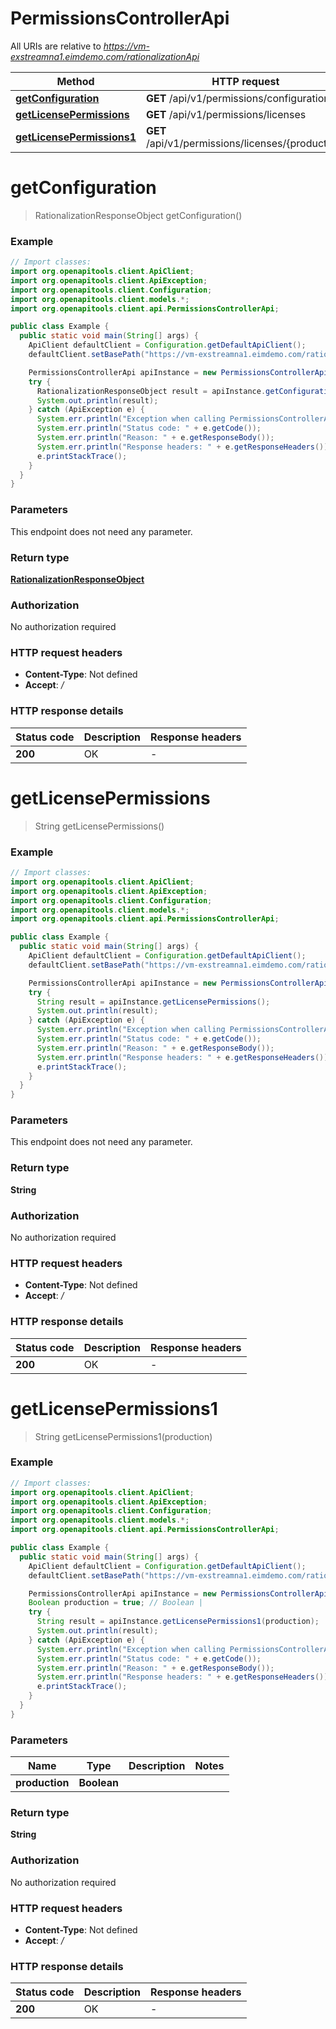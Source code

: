 # PermissionsControllerApi

All URIs are relative to *https://vm-exstreamna1.eimdemo.com/rationalizationApi*

| Method | HTTP request | Description |
|------------- | ------------- | -------------|
| [**getConfiguration**](PermissionsControllerApi.md#getConfiguration) | **GET** /api/v1/permissions/configurations |  |
| [**getLicensePermissions**](PermissionsControllerApi.md#getLicensePermissions) | **GET** /api/v1/permissions/licenses |  |
| [**getLicensePermissions1**](PermissionsControllerApi.md#getLicensePermissions1) | **GET** /api/v1/permissions/licenses/{production} |  |


<a id="getConfiguration"></a>
# **getConfiguration**
> RationalizationResponseObject getConfiguration()



### Example
```java
// Import classes:
import org.openapitools.client.ApiClient;
import org.openapitools.client.ApiException;
import org.openapitools.client.Configuration;
import org.openapitools.client.models.*;
import org.openapitools.client.api.PermissionsControllerApi;

public class Example {
  public static void main(String[] args) {
    ApiClient defaultClient = Configuration.getDefaultApiClient();
    defaultClient.setBasePath("https://vm-exstreamna1.eimdemo.com/rationalizationApi");

    PermissionsControllerApi apiInstance = new PermissionsControllerApi(defaultClient);
    try {
      RationalizationResponseObject result = apiInstance.getConfiguration();
      System.out.println(result);
    } catch (ApiException e) {
      System.err.println("Exception when calling PermissionsControllerApi#getConfiguration");
      System.err.println("Status code: " + e.getCode());
      System.err.println("Reason: " + e.getResponseBody());
      System.err.println("Response headers: " + e.getResponseHeaders());
      e.printStackTrace();
    }
  }
}
```

### Parameters
This endpoint does not need any parameter.

### Return type

[**RationalizationResponseObject**](RationalizationResponseObject.md)

### Authorization

No authorization required

### HTTP request headers

 - **Content-Type**: Not defined
 - **Accept**: */*

### HTTP response details
| Status code | Description | Response headers |
|-------------|-------------|------------------|
| **200** | OK |  -  |

<a id="getLicensePermissions"></a>
# **getLicensePermissions**
> String getLicensePermissions()



### Example
```java
// Import classes:
import org.openapitools.client.ApiClient;
import org.openapitools.client.ApiException;
import org.openapitools.client.Configuration;
import org.openapitools.client.models.*;
import org.openapitools.client.api.PermissionsControllerApi;

public class Example {
  public static void main(String[] args) {
    ApiClient defaultClient = Configuration.getDefaultApiClient();
    defaultClient.setBasePath("https://vm-exstreamna1.eimdemo.com/rationalizationApi");

    PermissionsControllerApi apiInstance = new PermissionsControllerApi(defaultClient);
    try {
      String result = apiInstance.getLicensePermissions();
      System.out.println(result);
    } catch (ApiException e) {
      System.err.println("Exception when calling PermissionsControllerApi#getLicensePermissions");
      System.err.println("Status code: " + e.getCode());
      System.err.println("Reason: " + e.getResponseBody());
      System.err.println("Response headers: " + e.getResponseHeaders());
      e.printStackTrace();
    }
  }
}
```

### Parameters
This endpoint does not need any parameter.

### Return type

**String**

### Authorization

No authorization required

### HTTP request headers

 - **Content-Type**: Not defined
 - **Accept**: */*

### HTTP response details
| Status code | Description | Response headers |
|-------------|-------------|------------------|
| **200** | OK |  -  |

<a id="getLicensePermissions1"></a>
# **getLicensePermissions1**
> String getLicensePermissions1(production)



### Example
```java
// Import classes:
import org.openapitools.client.ApiClient;
import org.openapitools.client.ApiException;
import org.openapitools.client.Configuration;
import org.openapitools.client.models.*;
import org.openapitools.client.api.PermissionsControllerApi;

public class Example {
  public static void main(String[] args) {
    ApiClient defaultClient = Configuration.getDefaultApiClient();
    defaultClient.setBasePath("https://vm-exstreamna1.eimdemo.com/rationalizationApi");

    PermissionsControllerApi apiInstance = new PermissionsControllerApi(defaultClient);
    Boolean production = true; // Boolean | 
    try {
      String result = apiInstance.getLicensePermissions1(production);
      System.out.println(result);
    } catch (ApiException e) {
      System.err.println("Exception when calling PermissionsControllerApi#getLicensePermissions1");
      System.err.println("Status code: " + e.getCode());
      System.err.println("Reason: " + e.getResponseBody());
      System.err.println("Response headers: " + e.getResponseHeaders());
      e.printStackTrace();
    }
  }
}
```

### Parameters

| Name | Type | Description  | Notes |
|------------- | ------------- | ------------- | -------------|
| **production** | **Boolean**|  | |

### Return type

**String**

### Authorization

No authorization required

### HTTP request headers

 - **Content-Type**: Not defined
 - **Accept**: */*

### HTTP response details
| Status code | Description | Response headers |
|-------------|-------------|------------------|
| **200** | OK |  -  |

